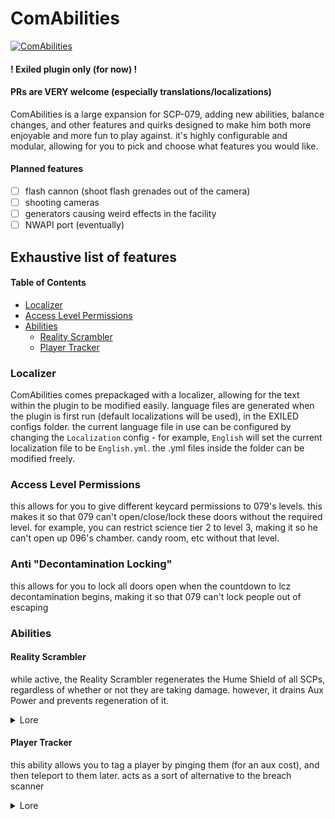 # ComAbilities
[![ComAbilities](https://github.com/Ruemena/ComAbilities/actions/workflows/action.yml/badge.svg)](https://github.com/Ruemena/ComAbilities/actions/workflows/action.yml)

#### ! Exiled plugin only (for now) !
#### PRs are VERY welcome (especially translations/localizations)

ComAbilities is a large expansion for SCP-079, adding new abilities, balance changes, and other features and quirks designed to make him both more enjoyable and more fun to play against. it's highly configurable and modular, allowing for you to pick and choose what features you would like.
#### Planned features
- [ ] flash cannon (shoot flash grenades out of the camera)
- [ ] shooting cameras
- [ ] generators causing weird effects in the facility
- [ ] NWAPI port (eventually)
## Exhaustive list of features
#### Table of Contents
- [Localizer](#localizer)
- [Access Level Permissions](#access-level-permissions)
- [Abilities](#abilities)
  - [Reality Scrambler](#reality-scrambler)
  - [Player Tracker](#player-tracker)
### Localizer
ComAbilities comes prepackaged with a localizer, allowing for the text within the plugin to be modified easily. language files are generated when the plugin is first run (default localizations will be used), in the EXILED configs folder. the current language file in use can be configured by changing the `Localization` config - for example, `English` will set the current localization file to be `English.yml`. the .yml files inside the folder can be modified freely.

### Access Level Permissions
this allows for you to give different keycard permissions to 079's levels. this makes it so that 079 can't open/close/lock these doors without the required level. for example, you can restrict science tier 2 to level 3, making it so he can't open up 096's chamber. candy room, etc without that level.

### Anti "Decontamination Locking"
this allows for you to lock all doors open when the countdown to lcz decontamination begins, making it so that 079 can't lock people out of escaping

### Abilities

#### Reality Scrambler
while active, the Reality Scrambler regenerates the Hume Shield of all SCPs, regardless of whether or not they are taking damage. however, it drains Aux Power and prevents regeneration of it. 
<details closed>
<summary>Lore</summary>
<br>
Site-02 features █ Scranton Reality Anchors, powerful devices that can nullify the abilities of reality-benders. However, in order to facilitate testing, these can be remotely disabled. Doing so greatly increases the reality-bending powers of the various anomalies with the site, so authorization from the Facility Manager is required.
</details>

#### Player Tracker
this ability allows you to tag a player by pinging them (for an aux cost), and then teleport to them later. acts as a sort of alternative to the breach scanner
<details closed>
<summary>Lore</summary>
<br>
As part of an effort to combat the increasing number of breaches by SCP-106, SCP-173, and SCP-████, a network of sensors, light detectors, and other devices was installed within the facility to act as a support system to the Breach Scanner. Known as the PLAYER Tracker, this system allows for real-time monitoring and tracking of anomalies, although it has been utilized against hostile GOI forces and rogue personnel.
</details>
